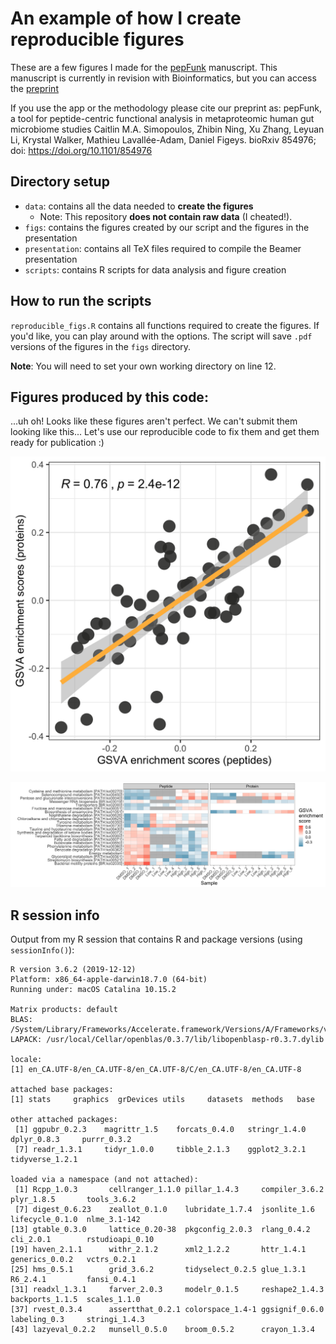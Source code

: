 # An example of how I create reproducible figures

These are a few figures I made for the [pepFunk](https://shiny.imetalab.ca/pepFunk/) manuscript. 
This manuscript is currently in revision with Bioinformatics, but you can access the [preprint](https://www.biorxiv.org/content/10.1101/854976v1)

If you use the app or the methodology please cite our preprint as:
pepFunk, a tool for peptide-centric functional analysis in metaproteomic human gut microbiome studies
Caitlin M.A. Simopoulos, Zhibin Ning, Xu Zhang, Leyuan Li, Krystal Walker, Mathieu Lavallée-Adam, Daniel Figeys.
bioRxiv 854976; doi: https://doi.org/10.1101/854976

## Directory setup

- `data`: contains all the data needed to **create the figures**
  - Note: This repository **does not contain raw data** (I cheated!). 
- `figs`: contains the figures created by our script and the figures in the presentation
- `presentation`: contains all TeX files required to compile the Beamer presentation
- `scripts`: contains R scripts for data analysis and figure creation

## How to run the scripts

`reproducible_figs.R` contains all functions required to create the figures. If you'd like, you can play around with the options. The script will save `.pdf` versions of the figures in the `figs` directory.

**Note**: You will need to set your own working directory on line 12.

## Figures produced by this code:

...uh oh! Looks like these figures aren't perfect. We can't submit them looking like this... 
Let's use our reproducible code to fix them and get them ready for publication :)

![Correlation figure](figs/saha_cor_example.png)


![Heatmap](figs/saha_heatmap.png)

## R session info

Output from my R session that contains R and package versions (using `sessionInfo()`):

```
R version 3.6.2 (2019-12-12)
Platform: x86_64-apple-darwin18.7.0 (64-bit)
Running under: macOS Catalina 10.15.2

Matrix products: default
BLAS:   /System/Library/Frameworks/Accelerate.framework/Versions/A/Frameworks/vecLib.framework/Versions/A/libBLAS.dylib
LAPACK: /usr/local/Cellar/openblas/0.3.7/lib/libopenblasp-r0.3.7.dylib

locale:
[1] en_CA.UTF-8/en_CA.UTF-8/en_CA.UTF-8/C/en_CA.UTF-8/en_CA.UTF-8

attached base packages:
[1] stats     graphics  grDevices utils     datasets  methods   base     

other attached packages:
 [1] ggpubr_0.2.3    magrittr_1.5    forcats_0.4.0   stringr_1.4.0   dplyr_0.8.3     purrr_0.3.2    
 [7] readr_1.3.1     tidyr_1.0.0     tibble_2.1.3    ggplot2_3.2.1   tidyverse_1.2.1

loaded via a namespace (and not attached):
 [1] Rcpp_1.0.3       cellranger_1.1.0 pillar_1.4.3     compiler_3.6.2   plyr_1.8.5       tools_3.6.2     
 [7] digest_0.6.23    zeallot_0.1.0    lubridate_1.7.4  jsonlite_1.6     lifecycle_0.1.0  nlme_3.1-142    
[13] gtable_0.3.0     lattice_0.20-38  pkgconfig_2.0.3  rlang_0.4.2      cli_2.0.1        rstudioapi_0.10 
[19] haven_2.1.1      withr_2.1.2      xml2_1.2.2       httr_1.4.1       generics_0.0.2   vctrs_0.2.1     
[25] hms_0.5.1        grid_3.6.2       tidyselect_0.2.5 glue_1.3.1       R6_2.4.1         fansi_0.4.1     
[31] readxl_1.3.1     farver_2.0.3     modelr_0.1.5     reshape2_1.4.3   backports_1.1.5  scales_1.1.0    
[37] rvest_0.3.4      assertthat_0.2.1 colorspace_1.4-1 ggsignif_0.6.0   labeling_0.3     stringi_1.4.3   
[43] lazyeval_0.2.2   munsell_0.5.0    broom_0.5.2      crayon_1.3.4   
```
